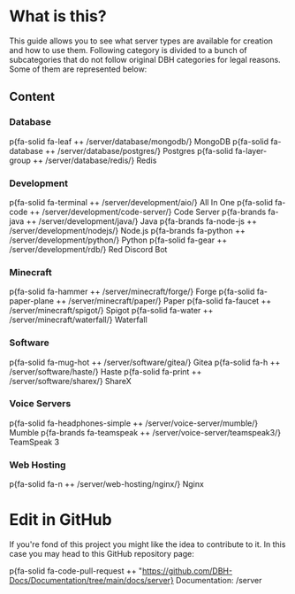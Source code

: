 # What is this?

This guide allows you to see what server types are available for creation and how to use them. Following category is divided to a bunch of subcategories that do not follow original DBH categories for legal reasons. Some of them are represented below:

## Content

### Database

p{fa-solid fa-leaf ++ /server/database/mongodb/} MongoDB
p{fa-solid fa-database ++ /server/database/postgres/} Postgres
p{fa-solid fa-layer-group ++ /server/database/redis/} Redis

### Development

p{fa-solid fa-terminal ++ /server/development/aio/} All In One
p{fa-solid fa-code ++ /server/development/code-server/} Code Server
p{fa-brands fa-java ++ /server/development/java/} Java
p{fa-brands fa-node-js ++ /server/development/nodejs/} Node.js
p{fa-brands fa-python ++ /server/development/python/} Python
p{fa-solid fa-gear ++ /server/development/rdb/} Red Discord Bot

### Minecraft

p{fa-solid fa-hammer ++ /server/minecraft/forge/} Forge
p{fa-solid fa-paper-plane ++ /server/minecraft/paper/} Paper
p{fa-solid fa-faucet ++ /server/minecraft/spigot/} Spigot
p{fa-solid fa-water ++ /server/minecraft/waterfall/} Waterfall

### Software

p{fa-solid fa-mug-hot ++ /server/software/gitea/} Gitea
p{fa-solid fa-h ++ /server/software/haste/} Haste
p{fa-solid fa-print ++ /server/software/sharex/} ShareX

### Voice Servers

p{fa-solid fa-headphones-simple ++ /server/voice-server/mumble/} Mumble
p{fa-brands fa-teamspeak ++ /server/voice-server/teamspeak3/} TeamSpeak 3

### Web Hosting

p{fa-solid fa-n ++ /server/web-hosting/nginx/} Nginx

# Edit in GitHub

If you're fond of this project you might like the idea to contribute to it. In this case you may head to this GitHub repository page:

p{fa-solid fa-code-pull-request ++ "https://github.com/DBH-Docs/Documentation/tree/main/docs/server} Documentation: /server
